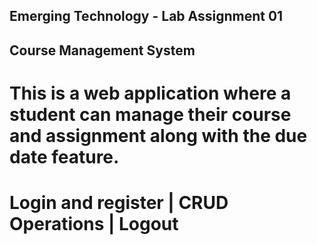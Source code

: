 ## Emerging Technology - Lab Assignment 01 

## Course Management System

# This is a web application where a student can manage their course and assignment along with the due date feature.

# Login and register | CRUD Operations | Logout
 
